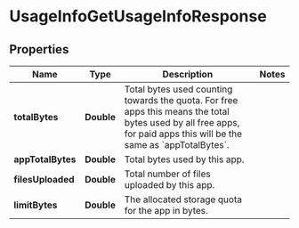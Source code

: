 

# UsageInfoGetUsageInfoResponse


## Properties

| Name | Type | Description | Notes |
|------------ | ------------- | ------------- | -------------|
|**totalBytes** | **Double** | Total bytes used counting towards the quota. For free apps this means the total bytes used by all free apps, for paid apps this will be the same as &#x60;appTotalBytes&#x60;. |  |
|**appTotalBytes** | **Double** | Total bytes used by this app. |  |
|**filesUploaded** | **Double** | Total number of files uploaded by this app. |  |
|**limitBytes** | **Double** | The allocated storage quota for the app in bytes. |  |



